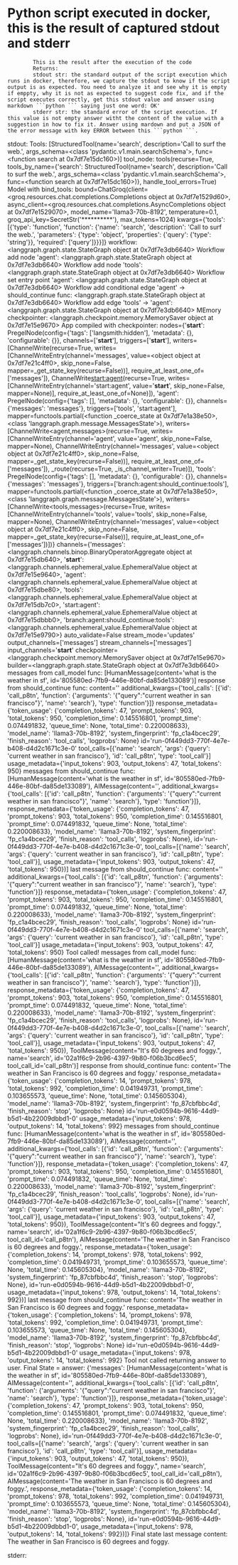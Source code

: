 # Python script executed in docker, this is the result of captured stdout and stderr
            This is the result after the execution of the code
            Returns:
            stdout str: the standard output of the script execution which runs in docker, therefore, we capture the stdout to know if the script output is as expected. You need to analyze it and see why it is empty if emppty, why it is not as expected to suggest code fix, and if the script executes correctly, get this stdout value and answer using markdown ```python ``` saying just one word: OK'
            stderr str: the standard error of the script execution. If this value is not empty answer witht the content of the value with a suggestion in how to fix it. Answer using mardown and put a JSON of the error message with key ERROR between this ```python ```. 
          

stdout: Tools:  [StructuredTool(name='search', description='Call to surf the web.', args_schema=<class 'pydantic.v1.main.searchSchema'>, func=<function search at 0x7df7e15dc160>)]
tool_node:  tools(recurse=True, tools_by_name={'search': StructuredTool(name='search', description='Call to surf the web.', args_schema=<class 'pydantic.v1.main.searchSchema'>, func=<function search at 0x7df7e15dc160>)}, handle_tool_errors=True)
Model with bind_tools:  bound=ChatGroq(client=<groq.resources.chat.completions.Completions object at 0x7df7e1529d60>, async_client=<groq.resources.chat.completions.AsyncCompletions object at 0x7df7e1529070>, model_name='llama3-70b-8192', temperature=0.1, groq_api_key=SecretStr('**********'), max_tokens=1024) kwargs={'tools': [{'type': 'function', 'function': {'name': 'search', 'description': 'Call to surf the web.', 'parameters': {'type': 'object', 'properties': {'query': {'type': 'string'}}, 'required': ['query']}}}]}
workflow:  <langgraph.graph.state.StateGraph object at 0x7df7e3db6640>
Workflow add node 'agent':  <langgraph.graph.state.StateGraph object at 0x7df7e3db6640>
Workflow add node 'tools':  <langgraph.graph.state.StateGraph object at 0x7df7e3db6640>
Workflow set entry point 'agent':  <langgraph.graph.state.StateGraph object at 0x7df7e3db6640>
Workflow add conditional edge 'agent' -> should_continue func:  <langgraph.graph.state.StateGraph object at 0x7df7e3db6640>
Workflow add edge 'tools' -> 'agent':  <langgraph.graph.state.StateGraph object at 0x7df7e3db6640>
MEmory checkpointer:  <langgraph.checkpoint.memory.MemorySaver object at 0x7df7e15e9670>
App compiled with checkpointer:  nodes={'__start__': PregelNode(config={'tags': ['langsmith:hidden'], 'metadata': {}, 'configurable': {}}, channels=['__start__'], triggers=['__start__'], writers=[ChannelWrite<messages>(recurse=True, writes=[ChannelWriteEntry(channel='messages', value=<object object at 0x7df7e21c4ff0>, skip_none=False, mapper=_get_state_key(recurse=False))], require_at_least_one_of=['messages']), ChannelWrite<start:agent>(recurse=True, writes=[ChannelWriteEntry(channel='start:agent', value='__start__', skip_none=False, mapper=None)], require_at_least_one_of=None)]), 'agent': PregelNode(config={'tags': [], 'metadata': {}, 'configurable': {}}, channels={'messages': 'messages'}, triggers=['tools', 'start:agent'], mapper=functools.partial(<function _coerce_state at 0x7df7e1a38e50>, <class 'langgraph.graph.message.MessagesState'>), writers=[ChannelWrite<agent,messages>(recurse=True, writes=[ChannelWriteEntry(channel='agent', value='agent', skip_none=False, mapper=None), ChannelWriteEntry(channel='messages', value=<object object at 0x7df7e21c4ff0>, skip_none=False, mapper=_get_state_key(recurse=False))], require_at_least_one_of=['messages']), _route(recurse=True, _is_channel_writer=True)]), 'tools': PregelNode(config={'tags': [], 'metadata': {}, 'configurable': {}}, channels={'messages': 'messages'}, triggers=['branch:agent:should_continue:tools'], mapper=functools.partial(<function _coerce_state at 0x7df7e1a38e50>, <class 'langgraph.graph.message.MessagesState'>), writers=[ChannelWrite<tools,messages>(recurse=True, writes=[ChannelWriteEntry(channel='tools', value='tools', skip_none=False, mapper=None), ChannelWriteEntry(channel='messages', value=<object object at 0x7df7e21c4ff0>, skip_none=False, mapper=_get_state_key(recurse=False))], require_at_least_one_of=['messages'])])} channels={'messages': <langgraph.channels.binop.BinaryOperatorAggregate object at 0x7df7e15db640>, '__start__': <langgraph.channels.ephemeral_value.EphemeralValue object at 0x7df7e15e9640>, 'agent': <langgraph.channels.ephemeral_value.EphemeralValue object at 0x7df7e15dbe80>, 'tools': <langgraph.channels.ephemeral_value.EphemeralValue object at 0x7df7e15db7c0>, 'start:agent': <langgraph.channels.ephemeral_value.EphemeralValue object at 0x7df7e15dbbb0>, 'branch:agent:should_continue:tools': <langgraph.channels.ephemeral_value.EphemeralValue object at 0x7df7e15e9790>} auto_validate=False stream_mode='updates' output_channels=['messages'] stream_channels=['messages'] input_channels='__start__' checkpointer=<langgraph.checkpoint.memory.MemorySaver object at 0x7df7e15e9670> builder=<langgraph.graph.state.StateGraph object at 0x7df7e3db6640>
messages from call_model func:  [HumanMessage(content='what is the weather in sf', id='805580ed-7fb9-446e-80bf-da85de133089')]
response from should_continue func:  content='' additional_kwargs={'tool_calls': [{'id': 'call_p8tn', 'function': {'arguments': '{"query":"current weather in san francisco"}', 'name': 'search'}, 'type': 'function'}]} response_metadata={'token_usage': {'completion_tokens': 47, 'prompt_tokens': 903, 'total_tokens': 950, 'completion_time': 0.145516801, 'prompt_time': 0.074491832, 'queue_time': None, 'total_time': 0.220008633}, 'model_name': 'llama3-70b-8192', 'system_fingerprint': 'fp_c1a4bcec29', 'finish_reason': 'tool_calls', 'logprobs': None} id='run-0f449dd3-770f-4e7e-b408-d4d2c1671c3e-0' tool_calls=[{'name': 'search', 'args': {'query': 'current weather in san francisco'}, 'id': 'call_p8tn', 'type': 'tool_call'}] usage_metadata={'input_tokens': 903, 'output_tokens': 47, 'total_tokens': 950}
messages from should_continue func:  [HumanMessage(content='what is the weather in sf', id='805580ed-7fb9-446e-80bf-da85de133089'), AIMessage(content='', additional_kwargs={'tool_calls': [{'id': 'call_p8tn', 'function': {'arguments': '{"query":"current weather in san francisco"}', 'name': 'search'}, 'type': 'function'}]}, response_metadata={'token_usage': {'completion_tokens': 47, 'prompt_tokens': 903, 'total_tokens': 950, 'completion_time': 0.145516801, 'prompt_time': 0.074491832, 'queue_time': None, 'total_time': 0.220008633}, 'model_name': 'llama3-70b-8192', 'system_fingerprint': 'fp_c1a4bcec29', 'finish_reason': 'tool_calls', 'logprobs': None}, id='run-0f449dd3-770f-4e7e-b408-d4d2c1671c3e-0', tool_calls=[{'name': 'search', 'args': {'query': 'current weather in san francisco'}, 'id': 'call_p8tn', 'type': 'tool_call'}], usage_metadata={'input_tokens': 903, 'output_tokens': 47, 'total_tokens': 950})]
last message from should_continue func:  content='' additional_kwargs={'tool_calls': [{'id': 'call_p8tn', 'function': {'arguments': '{"query":"current weather in san francisco"}', 'name': 'search'}, 'type': 'function'}]} response_metadata={'token_usage': {'completion_tokens': 47, 'prompt_tokens': 903, 'total_tokens': 950, 'completion_time': 0.145516801, 'prompt_time': 0.074491832, 'queue_time': None, 'total_time': 0.220008633}, 'model_name': 'llama3-70b-8192', 'system_fingerprint': 'fp_c1a4bcec29', 'finish_reason': 'tool_calls', 'logprobs': None} id='run-0f449dd3-770f-4e7e-b408-d4d2c1671c3e-0' tool_calls=[{'name': 'search', 'args': {'query': 'current weather in san francisco'}, 'id': 'call_p8tn', 'type': 'tool_call'}] usage_metadata={'input_tokens': 903, 'output_tokens': 47, 'total_tokens': 950}
Tool called!
messages from call_model func:  [HumanMessage(content='what is the weather in sf', id='805580ed-7fb9-446e-80bf-da85de133089'), AIMessage(content='', additional_kwargs={'tool_calls': [{'id': 'call_p8tn', 'function': {'arguments': '{"query":"current weather in san francisco"}', 'name': 'search'}, 'type': 'function'}]}, response_metadata={'token_usage': {'completion_tokens': 47, 'prompt_tokens': 903, 'total_tokens': 950, 'completion_time': 0.145516801, 'prompt_time': 0.074491832, 'queue_time': None, 'total_time': 0.220008633}, 'model_name': 'llama3-70b-8192', 'system_fingerprint': 'fp_c1a4bcec29', 'finish_reason': 'tool_calls', 'logprobs': None}, id='run-0f449dd3-770f-4e7e-b408-d4d2c1671c3e-0', tool_calls=[{'name': 'search', 'args': {'query': 'current weather in san francisco'}, 'id': 'call_p8tn', 'type': 'tool_call'}], usage_metadata={'input_tokens': 903, 'output_tokens': 47, 'total_tokens': 950}), ToolMessage(content="It's 60 degrees and foggy.", name='search', id='02a1f6c9-2b96-4397-9b80-f06b3bcd6ec5', tool_call_id='call_p8tn')]
response from should_continue func:  content='The weather in San Francisco is 60 degrees and foggy.' response_metadata={'token_usage': {'completion_tokens': 14, 'prompt_tokens': 978, 'total_tokens': 992, 'completion_time': 0.041949731, 'prompt_time': 0.103655573, 'queue_time': None, 'total_time': 0.145605304}, 'model_name': 'llama3-70b-8192', 'system_fingerprint': 'fp_87cbfbbc4d', 'finish_reason': 'stop', 'logprobs': None} id='run-e0d0594b-9616-44d9-b5d1-4b22009dbbd1-0' usage_metadata={'input_tokens': 978, 'output_tokens': 14, 'total_tokens': 992}
messages from should_continue func:  [HumanMessage(content='what is the weather in sf', id='805580ed-7fb9-446e-80bf-da85de133089'), AIMessage(content='', additional_kwargs={'tool_calls': [{'id': 'call_p8tn', 'function': {'arguments': '{"query":"current weather in san francisco"}', 'name': 'search'}, 'type': 'function'}]}, response_metadata={'token_usage': {'completion_tokens': 47, 'prompt_tokens': 903, 'total_tokens': 950, 'completion_time': 0.145516801, 'prompt_time': 0.074491832, 'queue_time': None, 'total_time': 0.220008633}, 'model_name': 'llama3-70b-8192', 'system_fingerprint': 'fp_c1a4bcec29', 'finish_reason': 'tool_calls', 'logprobs': None}, id='run-0f449dd3-770f-4e7e-b408-d4d2c1671c3e-0', tool_calls=[{'name': 'search', 'args': {'query': 'current weather in san francisco'}, 'id': 'call_p8tn', 'type': 'tool_call'}], usage_metadata={'input_tokens': 903, 'output_tokens': 47, 'total_tokens': 950}), ToolMessage(content="It's 60 degrees and foggy.", name='search', id='02a1f6c9-2b96-4397-9b80-f06b3bcd6ec5', tool_call_id='call_p8tn'), AIMessage(content='The weather in San Francisco is 60 degrees and foggy.', response_metadata={'token_usage': {'completion_tokens': 14, 'prompt_tokens': 978, 'total_tokens': 992, 'completion_time': 0.041949731, 'prompt_time': 0.103655573, 'queue_time': None, 'total_time': 0.145605304}, 'model_name': 'llama3-70b-8192', 'system_fingerprint': 'fp_87cbfbbc4d', 'finish_reason': 'stop', 'logprobs': None}, id='run-e0d0594b-9616-44d9-b5d1-4b22009dbbd1-0', usage_metadata={'input_tokens': 978, 'output_tokens': 14, 'total_tokens': 992})]
last message from should_continue func:  content='The weather in San Francisco is 60 degrees and foggy.' response_metadata={'token_usage': {'completion_tokens': 14, 'prompt_tokens': 978, 'total_tokens': 992, 'completion_time': 0.041949731, 'prompt_time': 0.103655573, 'queue_time': None, 'total_time': 0.145605304}, 'model_name': 'llama3-70b-8192', 'system_fingerprint': 'fp_87cbfbbc4d', 'finish_reason': 'stop', 'logprobs': None} id='run-e0d0594b-9616-44d9-b5d1-4b22009dbbd1-0' usage_metadata={'input_tokens': 978, 'output_tokens': 14, 'total_tokens': 992}
Tool not called returning answer to user.
Final State = answer:  {'messages': [HumanMessage(content='what is the weather in sf', id='805580ed-7fb9-446e-80bf-da85de133089'), AIMessage(content='', additional_kwargs={'tool_calls': [{'id': 'call_p8tn', 'function': {'arguments': '{"query":"current weather in san francisco"}', 'name': 'search'}, 'type': 'function'}]}, response_metadata={'token_usage': {'completion_tokens': 47, 'prompt_tokens': 903, 'total_tokens': 950, 'completion_time': 0.145516801, 'prompt_time': 0.074491832, 'queue_time': None, 'total_time': 0.220008633}, 'model_name': 'llama3-70b-8192', 'system_fingerprint': 'fp_c1a4bcec29', 'finish_reason': 'tool_calls', 'logprobs': None}, id='run-0f449dd3-770f-4e7e-b408-d4d2c1671c3e-0', tool_calls=[{'name': 'search', 'args': {'query': 'current weather in san francisco'}, 'id': 'call_p8tn', 'type': 'tool_call'}], usage_metadata={'input_tokens': 903, 'output_tokens': 47, 'total_tokens': 950}), ToolMessage(content="It's 60 degrees and foggy.", name='search', id='02a1f6c9-2b96-4397-9b80-f06b3bcd6ec5', tool_call_id='call_p8tn'), AIMessage(content='The weather in San Francisco is 60 degrees and foggy.', response_metadata={'token_usage': {'completion_tokens': 14, 'prompt_tokens': 978, 'total_tokens': 992, 'completion_time': 0.041949731, 'prompt_time': 0.103655573, 'queue_time': None, 'total_time': 0.145605304}, 'model_name': 'llama3-70b-8192', 'system_fingerprint': 'fp_87cbfbbc4d', 'finish_reason': 'stop', 'logprobs': None}, id='run-e0d0594b-9616-44d9-b5d1-4b22009dbbd1-0', usage_metadata={'input_tokens': 978, 'output_tokens': 14, 'total_tokens': 992})]}
Final state last message content:  The weather in San Francisco is 60 degrees and foggy.

stderr: 